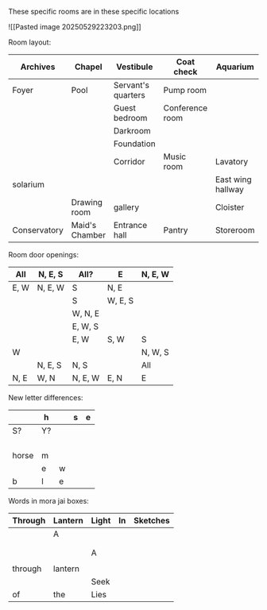 These specific rooms are in these specific locations

![[Pasted image 20250529223203.png]]

Room layout:

| Archives     | Chapel         | Vestibule          | Coat check      | Aquarium          |
| ------------ | -------------- | ------------------ | --------------- | ----------------- |
| Foyer        | Pool           | Servant's quarters | Pump room       |                   |
|              |                | Guest bedroom      | Conference room |                   |
|              |                | Darkroom           |                 |                   |
|              |                | Foundation         |                 |                   |
|              |                | Corridor           | Music room      | Lavatory          |
| solarium     |                |                    |                 | East wing hallway |
|              | Drawing room   | gallery            |                 | Cloister          |
| Conservatory | Maid's Chamber | Entrance hall      | Pantry          | Storeroom         |
Room door openings:

| All  | N, E, S | All?    | E       | N, E, W |
| ---- | ------- | ------- | ------- | ------- |
| E, W | N, E, W | S       | N, E    |         |
|      |         | S       | W, E, S |         |
|      |         | W, N, E |         |         |
|      |         | E, W, S |         |         |
|      |         | E, W    | S, W    | S       |
| W    |         |         |         | N, W, S |
|      | N, E, S | N, S    |         | All     |
| N, E | W, N    | N, E, W | E, N    | E       |

New letter differences:

|       | h   |     | s   | e   |
| ----- | --- | --- | --- | --- |
| S?    | Y?  |     |     |     |
|       |     |     |     |     |
|       |     |     |     |     |
|       |     |     |     |     |
|       |     |     |     |     |
| horse | m   |     |     |     |
|       | e   | w   |     |     |
| b     | l   | e   |     |     |
Words in mora jai boxes:

| Through | Lantern | Light | In  | Sketches |
| ------- | ------- | ----- | --- | -------- |
|         | A       |       |     |          |
|         |         |       |     |          |
|         |         |       |     |          |
|         |         | A     |     |          |
|         |         |       |     |          |
| through | lantern |       |     |          |
|         |         | Seek  |     |          |
| of      | the     | Lies  |     |          |
